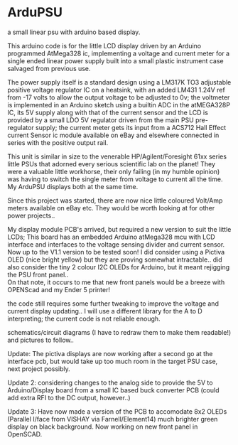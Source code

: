 # ArduPSU
a small linear psu with arduino based display.

This arduino code is for the little LCD display driven by an Arduino programmed AtMega328 ic, implementing a voltage and current meter for a single ended linear power supply built into a small plastic instrument case salvaged from previous use.

The power supply itself is a standard design using a LM317K TO3 adjustable positive voltage regulator IC on a heatsink, with an added LM431 1.24V ref from -17 volts to allow the output voltage to be adjusted to 0v; the voltmeter is implemented in an Arduino sketch using a builtin ADC in the atMEGA328P IC, its 5V supply along with that of the current sensor and the LCD is provided by a small LDO 5V regulator driven from the main PSU pre-regulator supply; the current meter gets its input from a ACS712 Hall Effect current Sensor ic module available on eBay and elsewhere connected in series with the positive output rail.

This unit is similar in size to the venerable HP/Agilent/Foresight 61xx series little PSUs that adorned every serious scientific lab on the planet! They were a valuable little workhorse, their only failing (in my humble opinion) was having to switch the single meter from voltage to current all the time. My ArduPSU displays both at the same time.

Since this project was started, there are now nice little coloured Volt/Amp meters available on eBay etc. They would be worth looking at for other power projects..

My display module PCB's arrived, but required a new version to suit the little LCDs; This board has an embedded Arduino atMega328 mcu with LCD interface and interfaces to the voltage sensing divider and current sensor. Now up to the V1.1 version to be tested soon! I did consider using a Pictiva OLED (nice bright yellow) but they are proving somewhat intractable.. did also consider the tiny 2 colour I2C OLEDs for Arduino, but it meant rejigging the PSU front panel..  
On that note, it occurs to me that new front panels would be a breeze with OPENScad and my Ender 5 printer! 

the code still requires some further tweaking to improve the voltage and current display updating.. I will use a different library for the A to D interpreting; the current code is not reliable enough.  

schematics/circuit diagrams (I have to redraw them to make them readable!) and pictures to follow..

Update:
The pictiva displays are now working after a second go at the interface pcb, but would take up too much room in the target PSU case, next project possibly.

Update 2:
considering changes to the analog side to provide the 5V to Arduino/Display board from a small IC based buck converter PCB (could add extra RFI to the DC output, however..)

Update 3:
Have now made a version of the PCB to accomodate 8x2 OLEDs (Parallel I/face from VISHAY via Farnell/Element14) much brighter green display on black background. Now working on new front panel in OpenSCAD.

